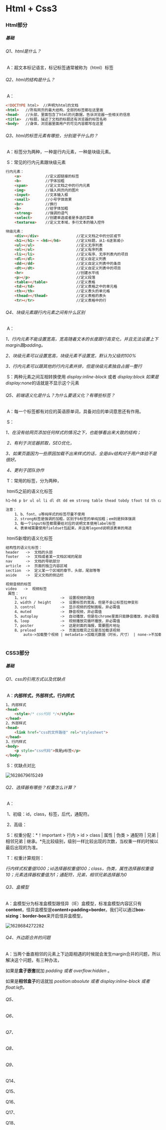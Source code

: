 # Html + Css3

### Html部分

##### 基础

###### Q1、html是什么？

​	A：超文本标记语言，标记标签通常被称为（html）标签

###### Q2、html的结构是什么？

​	A：

```html
<!DOCTYPE html>  //声明为html的文档
<html>   //所有网页的最大结构，全部的标签都在这里面
<head>   //头部，里面包含了html的元数据，告诉浏览器一些相关的信息
<title>  //标题，描述了文档的标题还有浏览器的标签名称
<body>   //身体，浏览器里面用户的可见内容都写在这里

```

###### Q3、html的标签元素有哪些，分别是干什么的？

​	A：标签分为两种，一种是行内元素，一种是块级元素。

​	S：常见的行内元素跟块级元素

```html
行内元素：
	<a>		 	  //定义超链接的标签
	<b>   		  //字体加粗
	<span>   	  //定义文档之中的行内元素
	<img>		  //插入网页内的图片
	<input>		  //文本输入框
	<small>		  //小号字体效果
	<br>		  //换行
	<b>			  //给字体加粗
	<strong>	  //强调的语气
	<select>	  //创建单选或者是多选的菜单
	<textarea>	  //定义文本域，多行文本的输入控件

块级元素：
	<div></div>					//定义文档之中的分区或节
	<h1></h1> ~ <h6></h6>		//定义标题，从1-6逐渐减小
	<ul></ul>					//定义无序列表
	<ol></ol>					//定义有序列表
	<li></li>					//定义有序、无序列表内的项目
	<dl></dl>					//定义自定义列表
	<dd></dd>					//定义自定义列表中的条目
	<dt></dt>					//定义自定义列表中的项目
	<hr>						//创建水平线
	<p></p>						//定义段落
	<table></table>				//定义表格
	<td></td>					//定义表格之中的单元格
	<th></th>					//定义表头的单元格
	<thead></thead>				//定义表格的表头
	<tr></tr>					//定义表格中的行

```

###### Q4、块级元素跟行内元素之间有什么区别

​	A：

​		  *1、行内元素不能设置宽高，宽高随着文本的长度跟行高变化，并且无法设置上下margin跟padding。*

​		  *2、块级元素可以设置宽高，块级元素不设置宽，默认为父级的100%*

​		  *3、行内元素可以跟其他的行内元素并排，但是块级元素独自占据一整行*

​	S：两种元素之间互相转换使用 *display:inline-block* 或者 *display:block *如果是*display:none*的话就是不显示这个元素

###### Q5、前端语义化是什么？为什么要语义化？有哪些标签？

​	A：每一个标签都有对应的英语原单词，具备对应的单词意思还有作用。

​	S：

​		*1、在没有给网页添加任何样式的情况之下，也能够看出来大致的结构；*

​		*2、有利于浏览器抓取，SEO优化，*

​		*3、如果页面因为一些原因加载不出来样式的话，全是div结构对于用户体验不是很好。*

​		*4、更利于团队协作*

​	T：常用的标签，分为两种，

​		html5之前的语义化标签

```html
h1~h6 p br ul ol li dl dt dd em strong table thead tobdy tfoot td th caption

注意：
	1、b、font、u等纯样式的标签尽量不使用
	2、strong标签是强调的加粗，区别于b标签的单纯加粗；em则是斜体强调
	3、每一个input标签都需要给对应的说明文本使用label标签
	4、表单域需要使用fieldset包起来，并且用legend说明该表单的用途
```

​		html5新增的语义化标签

```html
结构性的语义化标签：
header   ->  文档的头部
footer   ->  文档或者某一文档区域的尾部
nav      ->  文档的导航部分
article  ->  页面的独立内容区域
section  ->  定义某一个区域的章节，头部，尾部等等
aside    ->  定义文档的侧边栏

视频音频的标签
video   ->  视频标签
 属性：
	1、src  			    ->  设置视频的路径
	2、width / height    ->  设置标签的宽高，但是不会让标签拉伸变形
	3、control           ->  显示视频的控制面板，非必需值
	4、muted             ->  静音视频，非必需值
	5、autoplay          ->  自动播放，但是在chrome里面只能静音播放，非必需值
	6、loop              ->  视频播放完循环播放，非必需值
	7、poster            ->  这是封面的海报，需要图片地址
	8、preload           ->  页面加载完之后是否加载该视频
		auto->加载整个视频 | metadata->加载元数据（时长，尺寸） | none->不加载
	
```

### CSS3部分

##### 基础

###### Q1、css的引用方式以及优缺点

​	A：**内部样式，外部样式，行内样式**

```html
1、内部样式
<head>
    <style>/* css代码 */</style>
</head>
2、外部样式
<head>
    <link href="css的文件路径" rel="stylesheet">
</head>
3、行内样式
<body>
    <p style="css代码">我是p标签</p>
</body>
```

​	S：优缺点对比

![1628679615249](C:\Users\19870\AppData\Roaming\Typora\typora-user-images\1628679615249.png)

###### Q2、选择器有哪些？权重怎么计算？

​	A：

​		1、初级：id，class，标签，后代，通配符。

​		2、高级：

​	S：权重分配：*！important > 行内 > id > class | 属性 | 伪类  > 通配符 | 兄弟 | 相邻兄弟 | 继承。*先比较级别，级别一样比较出现的次数，当权重一样的时候以最后出现的为准。

​	T：权重计算规则：

​		*行内样式权重值1000；id选择器权重值100；class，伪类，属性选择器权重值10；元素选择器权重值为1；通配符，兄弟，相邻兄弟选择器为0*

###### Q3、盒模型

​	A：盒模型分为标准盒模型跟怪异（IE）盒模型，标准盒模型内容区只有**content**，怪异盒模型是**content+padding+border**。我们可以通过**box-sizing：border-box**来开启怪异盒模型，

![1628684272282](C:\Users\19870\AppData\Roaming\Typora\typora-user-images\1628684272282.png)

###### Q4、外边距合并的问题

​	A：当两个垂直相邻的元素上下边距相遇的时候就会发生margin合并的问题，所以解决这个问题，有三种办法，

如果是**盒子嵌套**就加 *padding 或者 overflow:hidden* 。

如果是**相邻盒子**的话就加 *position:absolute 或者 display:inline-block 或者 float:left。*

###### Q5、

###### Q6、

###### Q7、

###### Q8、

###### Q9、

Q14、

Q15、

Q16、

Q17、

Q18、

